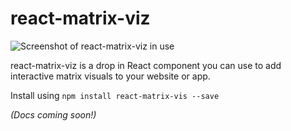 # react-matrix-viz

![Screenshot of react-matrix-viz in use](https://dl.dropboxusercontent.com/s/uil3vsnxn9affrr/react-matrix-viz-small.png)

react-matrix-viz is a drop in React component you can use to add interactive matrix visuals to your website or app.

Install using `npm install react-matrix-vis --save`

*(Docs coming soon!)* 